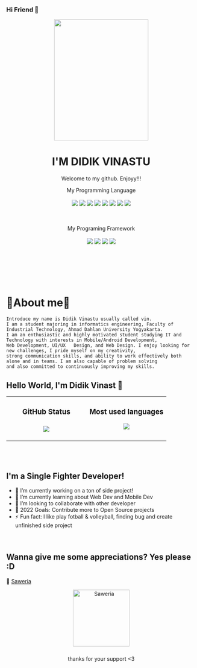 ### Hi Friend 👋

<p align="center">
  <img src="https://github.com/user-attachments/assets/321e78a2-3897-4f79-93b4-e359a2b963e2" width="250" height="320" style="img-center"></center>
<!-- https://user-images.githubusercontent.com/50107558/70987321-387b4a80-20f2-11ea-94e0-9a1078e14e37.png -->


  <h1 align="center">I'M DIDIK VINASTU</h1>
  <p align="center">Welcome to my github. Enjoyy!!!<p>
<!--   <p align="center">
  <img src="https://img.shields.io/badge/OS-Linux_-blue">&#160<img src="https://img.shields.io/badge/Tools-Docker_-green">&#160<img src="https://img.shields.io/badge/Code-JavaScript_-gold">&#160<img src="https://img.shields.io/badge/Shell-Bash_-orange">&#160<img src="https://img.shields.io/badge/Code-Make_-pink">&#160<img src="https://img.shields.io/badge/Cloud-Computing_-blue">&#160<img src="https://img.shields.io/badge/Code-C++_-yellow">&#160<img src="https://img.shields.io/badge/Code-C_-purple">&#160<img src="https://img.shields.io/badge/Framework-Bootstrap_-yellow">&#160<img src="https://img.shields.io/badge/Framework-ReactJS_-pink"></center> -->
  
 <div align="center">
  My Programming Language
  <br><br>
<img src="https://img.shields.io/badge/html-orange?style=for-the-badge&logo=html5&logoColor=white"/>
<img src="https://img.shields.io/badge/css-blue?style=for-the-badge&logo=css3&logoColor=white"/>
<img src="https://img.shields.io/badge/javascript-yellow?style=for-the-badge&logo=javascript&logoColor=black"/>
<img src="https://img.shields.io/badge/php-777BB4?style=for-the-badge&logo=php&logoColor=white"/>
<img src="https://img.shields.io/badge/kotlin-%230095D5.svg?style=for-the-badge&logo=kotlin&logoColor=white"/>
<img src="https://img.shields.io/badge/git-%23F05033.svg?style=for-the-badge&logo=git&logoColor=white"/>
<img src="https://img.shields.io/badge/c++-%2300599C.svg?style=for-the-badge&logo=c%2B%2B&logoColor=white"/>
<img src="https://img.shields.io/badge/python-3670A0?style=for-the-badge&logo=python&logoColor=ffdd54"/>

  
  <br><br>
  My Programing Framework
  <br><br>
<img src="https://img.shields.io/badge/Bootstrap-563D7C?style=for-the-badge&logo=bootstrap&logoColor=white"/>
<img src="https://img.shields.io/badge/React-20232A?style=for-the-badge&logo=react&logoColor=61DAFB"/>
<img src="https://img.shields.io/badge/Tailwind_CSS-38B2AC?style=for-the-badge&logo=tailwind-css&logoColor=white"/>
<img src="https://img.shields.io/badge/Laravel-FF2D20?style=for-the-badge&logo=laravel&logoColor=white"/>

  <br><br></div>


<br><br>


  # 👻About me👻
  ```
  Introduce my name is Didik Vinastu usually called vin.
  I am a student majoring in informatics engineering, Faculty of Industrial Technology, Ahmad Dahlan University Yogyakarta. 
  I am an enthusiastic and highly motivated student studying IT and Technology with interests in Mobile/Android Development, 
  Web Development, UI/UX   Design, and Web Design. I enjoy looking for new challenges, I pride myself on my creativity, 
  strong communication skills, and ability to work effectively both alone and in teams. I am also capable of problem solving 
  and also committed to continuously improving my skills.
  ```
<!-- 
<p><br>👻I'am vinast👻</br>
<span><p>We are An0nym0us...☠️</p></span>
<p>We are legion...................☠️</p>
<p>We do not forgive................☠️</p>
<p>We do not forget............☠️</p>
<p>Expect us.................!☠️</p> -->

## Hello World, I'm Didik Vinast 👋

<!-- [![Nyancodeid's github stats](https://github-readme-stats.vercel.app/api?username=vinast)](https://github.com/vinast/vinast) -->
<div align="center">
<table>
   <td width="50%" valign="top">
    <h3 align="center"> GitHub Status<h3>
    <p align="center">
      <img src="https://github-readme-stats.vercel.app/api?username=vinast&theme=algolia&column=7&no-frame=true" />
    </p>
<!--       <p>
        <img src="https://camo.githubusercontent.com/aaa45ae6d7257960322d83e8c00adf6c94c7ba92a2743feedf6c89e22b7abfda/68747470733a2f2f6769746875622d726561646d652d73746174732e76657263656c2e6170702f6170692f70696e3f757365726e616d653d616e7572616768617a7261267265706f3d6769746875622d726561646d652d7374617473267469746c655f636f6c6f723d6666662669636f6e5f636f6c6f723d66396639663926746578745f636f6c6f723d3966396639662662675f636f6c6f723d313531353135"/>
      </p> -->
   </td>
   <td width="50%" valign="top">
    <h3 align="center"> Most used languages</h3>
     <p align="center">
      <img src="https://github-readme-stats.vercel.app/api/top-langs/?username=vinast&layout=compact&langs_count=8&hide=html,css,jupyter%20notebook,shell">
     </p>
  </td>
      </table></div>
     <br>
  

<!-- <p align="center">
  <a href="https://github.com/vinast"><img src="https://github-profile-trophy.vercel.app/?username=vinast&theme=radical&margin-w=25&no-bg=true&no-frame=true" /><a>
</p>
 -->
<br>
    
## I'm a Single Fighter Developer!
     
- 🔭 I’m currently working on a ton of side project!
- 🌱 I’m currently learning about Web Dev and Mobile Dev
- 👯 I’m looking to collaborate with other developer
- 🥅 2022 Goals: Contribute more to Open Source projects
- ⚡ Fun fact: I like play fotball & volleyball, finding bug and create unfinished side project 
     <br><br><br>

## Wanna give me some appreciations? Yes please :D

💸 [Saweria](https://saweria.co/vinast)
<br>
<div style="text-align: center;">
    <a href="https://saweria.co/vinast" target="_blank" style="display: inline-block; margin-bottom: 10px;">
        <img src="https://github.com/user-attachments/assets/4513031d-8749-432a-8cef-e2dcb536d648" alt="Saweria" style="width: 150px; height: auto; display: block; margin: 0 auto;">
    </a>
  <p>thanks for your support <3</p>
</div>

